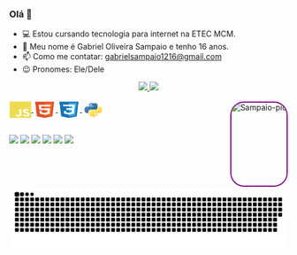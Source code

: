 ### Olá 👋

- 💻 Estou cursando tecnologia para internet na ETEC MCM.
- 💬 Meu nome é Gabriel Oliveira Sampaio e tenho 16 anos.
- 📫 Como me contatar: gabrielsampaio1216@gmail.com
- 😉 Pronomes: Ele/Dele

<div align="center">
  <a href="https://github.com/gsampaiowz">
  <img height="180em" src="https://github-readme-stats.vercel.app/api?username=gsampaiowz&show_icons=true&theme=purple&include_all_commits=true&count_private=true"/>
  <img height="180em" src="https://github-readme-stats.vercel.app/api/top-langs/?username=gsampaiowz&layout=compact&langs_count=7&theme=purple"/>
</div>
  
<div style="display: inline_block"><br>
  <img align="center" alt="Sampaio-Js" height="30" width="40" src="https://raw.githubusercontent.com/devicons/devicon/master/icons/javascript/javascript-plain.svg">
  <img align="center" alt="Sampaio-HTML" height="30" width="40" src="https://raw.githubusercontent.com/devicons/devicon/master/icons/html5/html5-original.svg">
  <img align="center" alt="Sampaio-CSS" height="30" width="40" src="https://raw.githubusercontent.com/devicons/devicon/master/icons/css3/css3-original.svg">
  <img align="center" alt="Sampaio-Python" height="30" width="40" src="https://raw.githubusercontent.com/devicons/devicon/master/icons/python/python-original.svg">
  <img align="right" alt="Sampaio-pic" height="150" style="border-radius: 25px; border: 2px solid purple;" src="https://media.discordapp.net/attachments/883346885325250651/951226665680404571/pp.jpg?width=492&height=492">
</div>
  
  ##
 
<div> 
  <a href="https://www.youtube.com/channel/UC_-uuuZbY0AAt9CViNzvc-Q" target="_blank"><img src="https://img.shields.io/badge/YouTube-FF0000?style=for-the-badge&logo=youtube&logoColor=white" target="_blank"></a>
  <a href="https://instagram.com/rafaballerini" target="_blank"><img src="https://img.shields.io/badge/-Instagram-%23E4405F?style=for-the-badge&logo=instagram&logoColor=white" target="_blank"></a>
 	<a href="https://www.twitch.tv/rafaballerinii" target="_blank"><img src="https://img.shields.io/badge/Twitch-9146FF?style=for-the-badge&logo=twitch&logoColor=white" target="_blank"></a>
 <a href="https://discord.gg/wagxzStdcR" target="_blank"><img src="https://img.shields.io/badge/Discord-7289DA?style=for-the-badge&logo=discord&logoColor=white" target="_blank"></a> 
  <a href = "mailto:contatorafaballerini@gmail.com"><img src="https://img.shields.io/badge/-Gmail-%23333?style=for-the-badge&logo=gmail&logoColor=white" target="_blank"></a>
  <a href="https://www.linkedin.com/in/rafaella-ballerini-45875016a" target="_blank"><img src="https://img.shields.io/badge/-LinkedIn-%230077B5?style=for-the-badge&logo=linkedin&logoColor=white" target="_blank"></a> 
 
  ![Snake animation](https://github.com/gsampaiowz/gsampaiowz/blob/output/github-contribution-grid-snake.svg)
 
</div>
